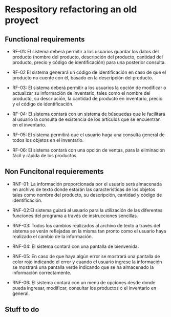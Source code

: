 # Respository refactoring an old proyect
## Functional requirements
* RF-01: El sistema deberá permitir a los usuarios guardar los datos del producto (nombre del producto, descripción del producto, cantidad del producto, precio y código de identificación) para una posterior consulta.

* RF-02 El sistema generará un código de identificación en caso de que el producto no cuente con él, basado en la descripción del producto.

* RF-03: El sistema deberá permitir a los usuarios la opción de modificar o actualizar su información de inventario, tales como el nombre del producto, su descripción, la cantidad de producto en inventario, precio y el código de identificación.

* RF-04: El sistema contará con un sistema de búsquedas que le facilitará al usuario la consulta de existencia de los artículos que se encuentran en el inventario.

* RF-05: El sistema permitirá que el usuario haga una consulta general de todos los objetos en el inventario.

* RF-06: El sistema contará con una opción de ventas, para la eliminación fácil y rápida de los productos.

## Non Funcitonal requierements
* RNF-01: La información proporcionada por el usuario será almacenada en archivo de texto donde estarán las características de los objetos tales como nombre del producto, su descripción, cantidad y código de identificación.

* RNF-02:El sistema guiará al usuario para la utilización de las diferentes funciones del programa a través de instrucciones sencillas.

* RNF-03: Todos los cambios realizados al archivo de texto a través del sistema se verán reflejadas en la misma tan pronto como el usuario haya realizado el cambio de la información.

* RNF-04: El sistema contará con una pantalla de bienvenida.

* RNF-05: En caso de que haya algún error se mostrará una pantalla de color rojo indicando el error y cuando el usuario ingrese la información se mostrará una pantalla verde indicando que se ha almacenado la información correctamente.

* RNF-06: El sistema contará con un menú de opciones desde donde pueda ingresar, modificar, consultar los productos o el inventario en general. 

## Stuff to do